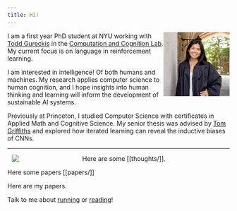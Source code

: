 ```yaml
---
title: Hi!
---
```

<img src="images/me.jpg" width="150" align="right" hspace=”5” vspace=”5”> I am a first year PhD student at NYU working with <a href="https://todd.gureckislab.org/" target="_blank">Todd Gureckis</a> in the <a href="https://gureckislab.org/" target="_blank">Computation and Cognition Lab</a>. My current focus is on language in reinforcement learning. 

I am interested in intelligence! Of both humans and machines. My research applies computer science to human cognition, and I hope insights into human thinking and learning will inform the development of sustainable AI systems. 

Previously at Princeton, I studied Computer Science with certificates in Applied Math and Cognitive Science. My senior thesis was advised by <a href="https://cocosci.princeton.edu/tom/index.php" target="_blank">Tom Griffiths</a> and explored how iterated learning can reveal the inductive biases of CNNs. 

---
<img src="images/hike.png" align="left" width="150" hspace="10" vspace=”10”>
<img style=”padding: 0px 0px 0px 3px;” />

Here are some [[thoughts/]].

Here some papers [[papers/]]

Here are my papers. 





Talk to me about <a href="https://strava.app.link/wUsXaJj1cIb" target="_blank">running</a> or <a href="https://www.goodreads.com/user/show/163690984-ellen-su" target="_blank">reading</a>!